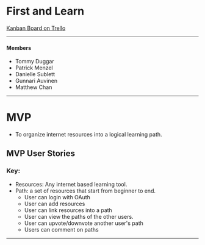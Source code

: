 # First and Learn
[Kanban Board on Trello](https://trello.com/b/jTBSxwLD/first-and-learn)

--------------------------------------------------------------------------------------------------------

#### Members
  - Tommy Duggar
  - Patrick Menzel
  - Danielle Sublett
  - Gunnari Auvinen
  - Matthew Chan

--------------------------------------------------------------------------------------------------------

# MVP
  - To organize internet resources into a logical learning path.

## MVP User Stories 
  ### Key:
  * Resources: Any internet based learning tool.
  * Path: a set of resources that start from beginner to end. 
    - User can login with OAuth
    - User can add resources
    - User can link resources into a path
    - User can view the paths of the other users.
    - User can upvote/downvote another user's path
    - Users can comment on paths

---------------------------------------------------------------------------------------------------------